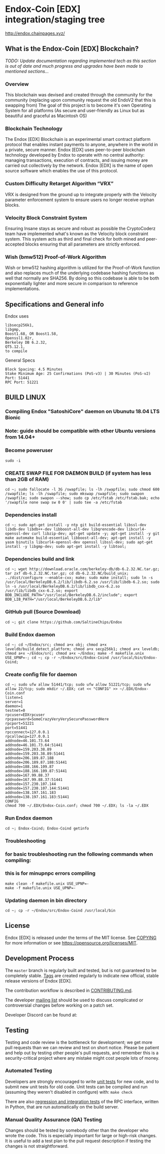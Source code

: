 Endox-Coin [EDX] integration/staging tree
=====================================

http://endox.chainpages.xyz/

What is the Endox-Coin [EDX] Blockchain?
----------------------------------------
*TODO: Update documentation regarding implemented tech as this section is out of date and much progress and upgrades have been made to mentioned sections...*

### Overview
This blockchain was devised and created through the community for the community (replacing upon community request the old EndoV2 that this is swapping from) 
The goal of this project is to become it's own Operating System for all platforms (As secure and user-friendly as Linux but as beautiful and graceful as Macintosh OS) 

### Blockchain Technology
The Endox [EDX] Blockchain is an experimental smart contract platform protocol that enables 
instant payments to anyone, anywhere in the world in a private, secure manner. 
Endox [EDX] uses peer-to-peer blockchain technology developed by Endox to operate
with no central authority: managing transactions, execution of contracts, and 
issuing money are carried out collectively by the network. Endox [EDX] is the name of 
open source software which enables the use of this protocol.

### Custom Difficulty Retarget Algorithm “VRX”
VRX is designed from the ground up to integrate properly with the Velocity parameter enforcement system to ensure users no longer receive orphan blocks.

### Velocity Block Constraint System
Ensuring Insane stays as secure and robust as possible the CryptoCoderz team have implemented what's known as the Velocity block constraint system. This system acts as third and final check for both mined and peer-accepted blocks ensuring that all parameters are strictly enforced.

### Wish (bmw512) Proof-of-Work Algorithm
Wish or bmw512 hashing algorithm is utilized for the Proof-of-Work function and also replaces much of the underlying codebase hashing functions as well that normally are SHA256. By doing so this codebase is able to be both exponentially lighter and more secure in comparison to reference implementations.

Specifications and General info
------------------
Endox uses 

	libsecp256k1,
	libgmp,
	Boost1.68, OR Boost1.58,  
	Openssl1.02r,
	Berkeley DB 6.2.32,
	QT5.12.1,
	to compile


General Specs

	Block Spacing: 4.5 Minutes
	Stake Minimum Age: 25 Confirmations (PoS-v3) | 30 Minutes (PoS-v2)
	Port: 51441
	RPC Port: 51221


BUILD LINUX
-----------
### Compiling Endox "SatoshiCore" daemon on Ubunutu 18.04 LTS Bionic
### Note: guide should be compatible with other Ubuntu versions from 14.04+

### Become poweruser
```
sudo -i
```
### CREATE SWAP FILE FOR DAEMON BUILD (if system has less than 2GB of RAM)
```
cd ~; sudo fallocate -l 3G /swapfile; ls -lh /swapfile; sudo chmod 600 /swapfile; ls -lh /swapfile; sudo mkswap /swapfile; sudo swapon /swapfile; sudo swapon --show; sudo cp /etc/fstab /etc/fstab.bak; echo '/swapfile none swap sw 0 0' | sudo tee -a /etc/fstab
```

### Dependencies install
```
cd ~; sudo apt-get install -y ntp git build-essential libssl-dev libdb-dev libdb++-dev libboost-all-dev libqrencode-dev libcurl4-openssl-dev curl libzip-dev; apt-get update -y; apt-get install -y git make automake build-essential libboost-all-dev; apt-get install -y yasm binutils libcurl4-openssl-dev openssl libssl-dev; sudo apt-get install -y libgmp-dev; sudo apt-get install -y libtool;
```

### Dependencies build and link
```
cd ~; wget http://download.oracle.com/berkeley-db/db-6.2.32.NC.tar.gz; tar zxf db-6.2.32.NC.tar.gz; cd db-6.2.32.NC/build_unix; ../dist/configure --enable-cxx; make; sudo make install; sudo ln -s /usr/local/BerkeleyDB.6.2/lib/libdb-6.2.so /usr/lib/libdb-6.2.so; sudo ln -s /usr/local/BerkeleyDB.6.2/lib/libdb_cxx-6.2.so /usr/lib/libdb_cxx-6.2.so; export BDB_INCLUDE_PATH="/usr/local/BerkeleyDB.6.2/include"; export BDB_LIB_PATH="/usr/local/BerkeleyDB.6.2/lib"
```

### GitHub pull (Source Download)
```
cd ~; git clone https://github.com/SaltineChips/Endox
```

### Build Endox daemon
```
cd ~; cd ~/Endox/src; chmod a+x obj; chmod a+x leveldb/build_detect_platform; chmod a+x secp256k1; chmod a+x leveldb; chmod a+x ~/Endox/src; chmod a+x ~/Endox; make -f makefile.unix USE_UPNP=-; cd ~; cp -r ~/Endox/src/Endox-Coind /usr/local/bin/Endox-Coind;
```

### Create config file for daemon
```
cd ~; sudo ufw allow 51441/tcp; sudo ufw allow 51221/tcp; sudo ufw allow 22/tcp; sudo mkdir ~/.EDX; cat << "CONFIG" >> ~/.EDX/Endox-Coin.conf
listen=1
server=1
daemon=1
testnet=0
rpcuser=EDXrpcuser
rpcpassword=SomeCrazyVeryVerySecurePasswordHere
rpcport=51221
port=51441
rpcconnect=127.0.0.1
rpcallowip=127.0.0.1
addnode=46.101.73.64
addnode=46.101.73.64:51441
addnode=159.203.38.89
addnode=159.203.38.89:51441
addnode=206.189.87.188
addnode=206.189.87.188:51441
addnode=188.166.109.87
addnode=188.166.109.87:51441
addnode=167.99.88.37
addnode=167.99.88.37:51441
addnode=157.230.107.144
addnode=157.230.107.144:51441
addnode=138.197.161.183
addnode=138.197.161.183:51441
CONFIG
chmod 700 ~/.EDX/Endox-Coin.conf; chmod 700 ~/.EDX; ls -la ~/.EDX
```

### Run Endox daemon
```
cd ~; Endox-Coind; Endox-Coind getinfo
```

### Troubleshooting
### for basic troubleshooting run the following commands when compiling:
### this is for minupnpc errors compiling

```
make clean -f makefile.unix USE_UPNP=-
make -f makefile.unix USE_UPNP=-
```
### Updating daemon in bin directory
```
cd ~; cp -r ~/Endox/src/Endox-Coind /usr/local/bin
```

License
-------

Endox [EDX] is released under the terms of the MIT license. See [COPYING](COPYING) for more
information or see https://opensource.org/licenses/MIT.

Development Process
-------------------

The `master` branch is regularly built and tested, but is not guaranteed to be
completely stable. [Tags](https://github.com/CryptoCoderz/EDX/tags) are created
regularly to indicate new official, stable release versions of Endox [EDX].

The contribution workflow is described in [CONTRIBUTING.md](CONTRIBUTING.md).

The developer [mailing list](https://lists.linuxfoundation.org/mailman/listinfo/bitcoin-dev)
should be used to discuss complicated or controversial changes before working
on a patch set.

Developer Discord can be found at:

Testing
-------

Testing and code review is the bottleneck for development; we get more pull
requests than we can review and test on short notice. Please be patient and help out by testing
other people's pull requests, and remember this is a security-critical project where any mistake might cost people
lots of money.

### Automated Testing

Developers are strongly encouraged to write [unit tests](/doc/unit-tests.md) for new code, and to
submit new unit tests for old code. Unit tests can be compiled and run
(assuming they weren't disabled in configure) with: `make check`

There are also [regression and integration tests](/qa) of the RPC interface, written
in Python, that are run automatically on the build server.

### Manual Quality Assurance (QA) Testing

Changes should be tested by somebody other than the developer who wrote the
code. This is especially important for large or high-risk changes. It is useful
to add a test plan to the pull request description if testing the changes is
not straightforward.
